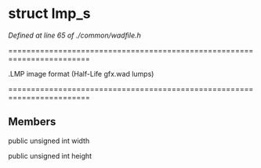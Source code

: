 # struct lmp_s

*Defined at line 65 of ./common/wadfile.h*

========================================================================

.LMP image format	(Half-Life gfx.wad lumps)

========================================================================



## Members

public unsigned int width

public unsigned int height




